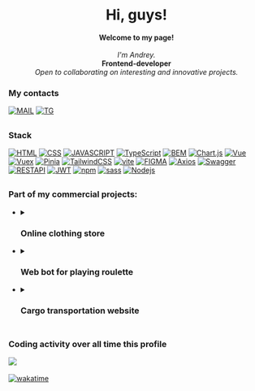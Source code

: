 <h1 align="center">Hi, guys! </h1>
<p align="center">
    <b>Welcome to my page!</b><br><br>
    <i>
        I'm Andrey.<br></i>
        <b>Frontend-developer</b><br>
        <i>Open to collaborating on interesting and innovative projects.<br>
    </i>
</p>

### My contacts
 [![MAIL](https://img.shields.io/badge/Mail-a8surd324%40yandex.ru-35495E?style=for-the-badge)](a8surd324@yandex.ru)
 [![TG](https://img.shields.io/badge/Telegram-%40Shumakov__epta-35495E?style=for-the-badge&logo=telegram)](https://t.me/shumakov_epta)
## 

### Stack
 [![HTML](https://img.shields.io/badge/HTML-35495E?style=for-the-badge&logo=html5)](https://github.com/Unreasonable324)
 [![CSS](https://img.shields.io/badge/CSS-35495E?style=for-the-badge&logo=css3&logoColor=blue)](https://github.com/Unreasonable324)
 [![JAVASCRIPT](https://img.shields.io/badge/Java_Script-35495E?style=for-the-badge&logo=javascript)](https://github.com/Unreasonable324)
 [![TypeScript](https://img.shields.io/badge/Type_Script-35495E?style=for-the-badge&logo=typescript)](https://github.com/Unreasonable324)
 [![BEM](https://img.shields.io/badge/BEM-35495E?style=for-the-badge&logo=bem)](https://github.com/Unreasonable324)
 [![Chart.js](https://img.shields.io/badge/Chart.js-35495E?style=for-the-badge&logo=Chart.js)](https://github.com/Unreasonable324)
 [![Vue](https://img.shields.io/badge/Vue.js-35495E?style=for-the-badge&logo=vuedotjs)](https://github.com/Unreasonable324)
 [![Vuex](https://img.shields.io/badge/Vuex-35495E?style=for-the-badge&logo=vuedotjs)](https://github.com/Unreasonable324)
 [![Pinia](https://img.shields.io/badge/Pinia-35495E?style=for-the-badge)](https://github.com/Unreasonable324)
 [![TailwindCSS](https://img.shields.io/badge/tailwindcss-35495E.svg?style=for-the-badge&logo=tailwind-css&logoColor=blue)](https://github.com/Unreasonable324)
 [![vite](https://img.shields.io/badge/vite-35495E?style=for-the-badge&logo=vite)](https://github.com/Unreasonable324)
 [![FIGMA](https://img.shields.io/badge/Figma-35495E?style=for-the-badge&logo=figma)](https://github.com/Unreasonable324)
 [![Axios](https://img.shields.io/badge/Axios-35495E?style=for-the-badge&logo=Axios)](https://github.com/Unreasonable324)
 [![Swagger](https://img.shields.io/badge/-Swagger-35495E?style=for-the-badge&logo=swagger&logoColor=green)](https://github.com/Unreasonable324)
 [![RESTAPI](https://img.shields.io/badge/REST_API-35495E?style=for-the-badge)](https://github.com/Unreasonable324)
 [![JWT](https://img.shields.io/badge/JWT-35495E?style=for-the-badge&logo=JSON%20web%20tokens)](https://github.com/Unreasonable324)
 [![npm](https://img.shields.io/badge/npm-35495E?style=for-the-badge&logo=npm)](https://github.com/Unreasonable324)
 [![sass](https://img.shields.io/badge/sass-35495E?style=for-the-badge&logo=sass)](https://github.com/Unreasonable324)
 [![Nodejs](https://img.shields.io/badge/Node.js-35495E?style=for-the-badge&logo=Nodedotjs)](https://github.com/Unreasonable324)
 
 ##
 
### Part of my commercial projects:
+ <details>
  <summary><h3>Online clothing store</h3></summary>
  A clothing store integrated into telegram.
  <br>
  Project stack: <i> Vue + vite, Vuex, Telegram Web Apps, Axios, Python, FastApi, PostgreSQL, Django, TelegramApi </i>

  ##
  <table>
    <tr>
      <td>
        <img src="./assets/shop-bot/1.jpg" width="100%" />
      </td>
      <td>
        <img src="./assets/shop-bot/2.jpg" width="100%" />
      </td>
    </tr>
    <tr>
      <td>
        <img src="./assets/shop-bot/3.jpg" width="100%" />
      </td>
      <td>
        <img src="./assets/shop-bot/4.jpg" width="100%" />
      </td>
    </tr>
  
  </table>

  <a href="https://wakatime.com/badge/user/82b4e55b-b819-435e-9beb-0ebadd36dc23/project/e6ebe5ab-8593-49e1-a48a-e72db1a5b704"><img src="https://wakatime.com/badge/user/82b4e55b-b819-435e-9beb-0ebadd36dc23/project/e6ebe5ab-8593-49e1-a48a-e72db1a5b704.svg?style=flat-square" alt="wakatime"></a>
  </details>
+  <details>
    <summary><h3>Web bot for playing roulette</h3></summary>
    A robot playing roulette according to the set strategy.
    <br>
    Project stack: <i> Vue + vite, nginx, Vue + Chart.js, Axios, Python, FastApi, TelegramApi </i>

    ##
    <table>
      <tr>
        <td>
          <img src="./assets/bch-game/1.jpg" width="100%" />
        </td>
        <td>
          <img src="./assets/bch-game/2.jpg" width="100%" />
        </td>
      </tr>
      <tr>
        <td>
          <img src="./assets/bch-game/3.jpg" width="100%" />
        </td>
        <td>
          <img src="./assets/bch-game/4.jpg" width="100%" />
        </td>
      </tr>
      <tr>
        <td>
          <img src="./assets/bch-game/5.jpg" width="100%" />
        </td>
        
      </tr>
    </table>

    <a href="https://wakatime.com/badge/user/82b4e55b-b819-435e-9beb-0ebadd36dc23/project/592314e8-0e4a-4132-b769-69bd854809de"><img src="https://wakatime.com/badge/user/82b4e55b-b819-435e-9beb-0ebadd36dc23/project/592314e8-0e4a-4132-b769-69bd854809de.svg?style=flat-square" alt="wakatime"></a>
    </details>
 +  <details>
    <summary><h3>Сargo transportation website</h3></summary>
    Large-scale multi-page website.
    Dynamic routing, news feed, application processing, calculators for calculating the application price, feedback.
    <br>
    Project stack:<i> Vue + vite, Axios, Python, PostgreSQL, Django, Redis</i>


    ##
    <table>
      <tr>
        <td>
          <img src="./assets/cargo/1.jpg" width="100%" />
        </td>
        <td>
          <img src="./assets/cargo/2.jpg" width="100%" />
        </td>
      </tr>
      <tr>
        <td>
          <img src="./assets/cargo/3.jpg" width="100%" />
        </td>
        <td>
          <img src="./assets/cargo/4.jpg" width="100%" />
        </td>
      </tr>
    </table>

    <a href="https://wakatime.com/badge/user/82b4e55b-b819-435e-9beb-0ebadd36dc23/project/cba5c192-03dd-4b8c-aea5-7bc393ded9e2"><img src="https://wakatime.com/badge/user/82b4e55b-b819-435e-9beb-0ebadd36dc23/project/cba5c192-03dd-4b8c-aea5-7bc393ded9e2.svg?style=flat-square" alt="wakatime"></a>
    </details>





##




 ##
 
 ### Coding activity over all time this profile
<img src="https://wakatime.com/share/@Unreasonable/f75d6826-b79b-40c3-a914-43dc1491f940.svg"/>

[![wakatime](https://wakatime.com/badge/user/82b4e55b-b819-435e-9beb-0ebadd36dc23.svg?style=for-the-badge)]([https://wakatime.com/@82b4e55b-b819-435e-9beb-0ebadd36dc23](https://wakatime.com/@Unreasonable))


##


 












<!-- https://shields.io/
https://github.com/simple-icons/simple-icons/blob/master/slugs.md
https://github.com/Ileriayo/markdown-badges
https://github.com/vn7n24fzkq/github-profile-summary-cards -->
